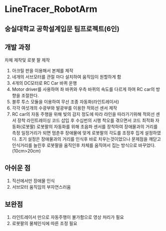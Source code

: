 # LineTracer_RobotArm

## 숭실대학교 공학설계입문 팀프로젝트(6인)

## 개발 과정
차체 제작및 로봇 팔 제작
1. 아크릴 판을 이용해서 본체를 제작
2. 네개의 서브모터를 관절 마다 설치하여 움직임이 원할하게 함
3. 4개의 DC모터로 RC Car 바퀴 운행
4. Motor driver를 사용하여 좌 바퀴와 우측 바퀴의 속도를 다르게 하여 RC car의 방향을 조절한다.
4. 블루 투스 모듈을 이용하여 무선 조종
자동화(라인트레이서)
1. 각각 여섯개의 수광부와 발광부를 이용한 적외선 센서 제작 
2. RC car의 자동 주행을 위해 빛의 감지 정도에 따라 라인을 따라가기위해 적외선 센서 장착
라인트레이싱 코드 삽입 후
수십번의 시행 착오를 겪으면서 코드 최적화
자동화(로봇팔)
로봇팔의 자동화를 위해 초음파 센서를 장착하여  장애물과의 거리를 측정 일정거리가 되면 멈춘후 장애물에 맞게 로봇팔의 각도를 조정후 집게 설정하였다.
초기 설정은 장애물과의 거리를 인식후 바로 치우는것이었으나 문제점을 깨닫고 인식거리를 늘린후 로봇팔을 움직인후 차체를 움직여서 집는 방식으로 바꾸었다.(10cm>20cm)

## 아쉬운 점
1. 직선에서만 장애물 인식
2. 서브모터 움직임의 부자연스러움

## 보완점
1. 라인트레이서 만으로 자동주행이 불가함으로 영상 처리가 필요
2. 로봇팔의 물체인식에 따른 조정 필요
